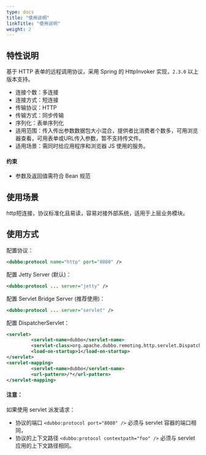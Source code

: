 ```yaml
---
type: docs
title: "使用说明"
linkTitle: "使用说明"
weight: 2
---
```

## 特性说明
基于 HTTP 表单的远程调用协议，采用 Spring 的 HttpInvoker 实现，`2.3.0` 以上版本支持。

* 连接个数：多连接
* 连接方式：短连接
* 传输协议：HTTP
* 传输方式：同步传输
* 序列化：表单序列化
* 适用范围：传入传出参数数据包大小混合，提供者比消费者个数多，可用浏览器查看，可用表单或URL传入参数，暂不支持传文件。
* 适用场景：需同时给应用程序和浏览器 JS 使用的服务。

#### 约束
* 参数及返回值需符合 Bean 规范

## 使用场景

http短连接，协议标准化且易读，容易对接外部系统，适用于上层业务模块。

## 使用方式
配置协议：
```xml
<dubbo:protocol name="http" port="8080" />
```

配置 Jetty Server (默认)：
```xml
<dubbo:protocol ... server="jetty" />
```

配置 Servlet Bridge Server (推荐使用)：
```xml
<dubbo:protocol ... server="servlet" />
```

配置 DispatcherServlet：

```xml
<servlet>
         <servlet-name>dubbo</servlet-name>
         <servlet-class>org.apache.dubbo.remoting.http.servlet.DispatcherServlet</servlet-class>
         <load-on-startup>1</load-on-startup>
</servlet>
<servlet-mapping>
         <servlet-name>dubbo</servlet-name>
         <url-pattern>/*</url-pattern>
</servlet-mapping>
```

#### 注意：
如果使用 servlet 派发请求：
* 协议的端口 `<dubbo:protocol port="8080" />` 必须与 servlet 容器的端口相同，
* 协议的上下文路径 `<dubbo:protocol contextpath="foo" />` 必须与 servlet 应用的上下文路径相同。
